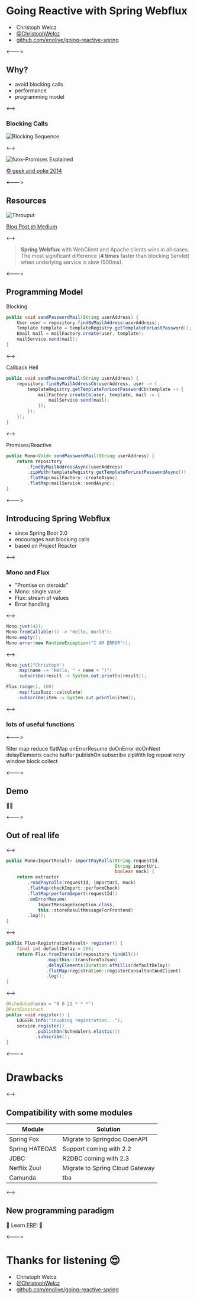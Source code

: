 # Going Reactive with Spring Webflux

- <i class="fa fa-user"></i>&nbsp;Christoph Welcz
- <i class="fa fa-twitter" aria-hidden="true"></i>&nbsp;[@ChristophWelcz](https://twitter.com/ChristophWelcz)
- <i class="fa fa-github" aria-hidden="true"></i>&nbsp;[github.com/enolive/going-reactive-spring](https://github.com/enolive/going-reactive-spring)

<--->

## Why?

* avoid blocking calls
* performance
* programming model

<-->

### Blocking Calls

![Blocking Sequence](resources/blocking-sequence.png)

<-->

![funx-Promises Explained](resources/promise-explained.jpeg)

[&copy; geek and poke 2014](http://geek-and-poke.com/geekandpoke/2014/9/2/modern-design-paterns) 
<!-- .element: class="small" -->

<--->

## Resources

![Throuput](resources/throughput-comparison.png)

[Blog Post @ Medium](https://medium.com/@filia.aleks/microservice-performance-battle-spring-mvc-vs-webflux-80d39fd81bf0)
<!-- .element: class="small" -->

<-->

> **Spring Webflux** with WebClient and Apache clients 
> wins in all cases. The most significant 
> difference (**4 times** faster than blocking Servlet) 
> when underlying service is slow (500ms).

<--->

## Programming Model

Blocking

```java
public void sendPasswordMail(String userAddress) {
    User user = repository.findByMailAddress(userAddress);
    Template template = templateRegistry.getTemplateForLostPassword();
    Email mail = mailFactory.create(user, template);
    mailService.send(mail);
}
```

<-->

Callback Hell

```java
public void sendPasswordMail(String userAddress) {
    repository.findByMailAddressCb(userAddress, user -> {
        templateRegistry.getTemplateForLostPasswordCb(template -> {
            mailFactory.createCb(user, template, mail -> {
                mailService.send(mail);
            });
        });
    });
}
```

<-->

Promises/Reactive

```java
public Mono<Void> sendPasswordMail(String userAddress) {
    return repository
        .findByMailAddressAsync(userAddress)
        .zipWith(templateRegistry.getTemplateForLostPasswordAsync())
        .flatMap(mailFactory::createAsync)
        .flatMap(mailService::sendAsync);
}
```

<--->

## Introducing Spring Webflux

* since Spring Boot 2.0
* encourages non blocking calls
* based on Project Reactor

<-->

### Mono and Flux

* "Promise on steroids"
* Mono: single value
* Flux: stream of values
* Error handling

<-->

```java
Mono.just(42);
Mono.fromCallable(() -> "Hello, World");
Mono.empty();
Mono.error(new RuntimeException("I AM ERROR"));
```

<-->

```java
Mono.just("Christoph")
    .map(name -> "Hello, " + name + "!")
    .subscribe(result -> System.out.println(result));
```
```java
Flux.range(1, 100)
    .map(fizzBuzz::calculate)
    .subscribe(item -> System.out.println(item));
```

<-->

### lots of useful functions

<--->

<section tagcloud large>
filter 
map 
reduce 
flatMap 
onErrorResume
doOnError
doOnNext
delayElements 
cache 
buffer 
publishOn 
subscribe 
zipWith 
log 
repeat 
retry
window
block
collect
</section>

<--->

## Demo

👩‍💻

<--->

## Out of real life

<-->

```java
public Mono<ImportResult> importPayRolls(String requestId, 
                                         String importUri, 
                                         boolean mock) {
    return extractor
        .readPayrolls(requestId, importUri, mock)
        .flatMap(checkImport::performCheck)
        .flatMap(performImport(requestId))
        .onErrorResume(
            ImportMessageException.class, 
            this::storeResultMessageForFrontend)
        .log();
}
```

<-->

```java
public Flux<RegistrationResult> register() {
    final int defaultDelay = 200;
    return Flux.fromIterable(repository.findAll())
               .map(this::transformToJson)
               .delayElements(Duration.ofMillis(defaultDelay))
               .flatMap(registration::registerConsultantAndClient)
               .log();
}
```

<-->

```java
@Scheduled(cron = "0 0 22 * * *")
@PostConstruct
public void register() {
    LOGGER.info("invoking registration...");
    service.register()
           .publishOn(Schedulers.elastic())
           .subscribe();
}
```

<--->

# Drawbacks

<-->

## Compatibility with some modules

|Module         |Solution                       |
|---------------|-------------------------------|
|Spring Fox     |Migrate to Springdoc OpenAPI   |
|Spring HATEOAS |Support coming with 2.2        |
|JDBC           |R2DBC coming with 2.3          |
|Netflix Zuul   |Migrate to Spring Cloud Gateway|
|Camunda        |tba                            |

<-->

## New programming paradigm

👊 Learn <abbr title="Functional Reactive Programming">FRP</abbr>! 👊

<--->

# Thanks for listening 😍

- <i class="fa fa-user"></i>&nbsp;Christoph Welcz
- <i class="fa fa-twitter" aria-hidden="true"></i>&nbsp;[@ChristophWelcz](https://twitter.com/ChristophWelcz)
- <i class="fa fa-github" aria-hidden="true"></i>&nbsp;[github.com/enolive/going-reactive-spring](https://github.com/enolive/going-reactive-spring)
